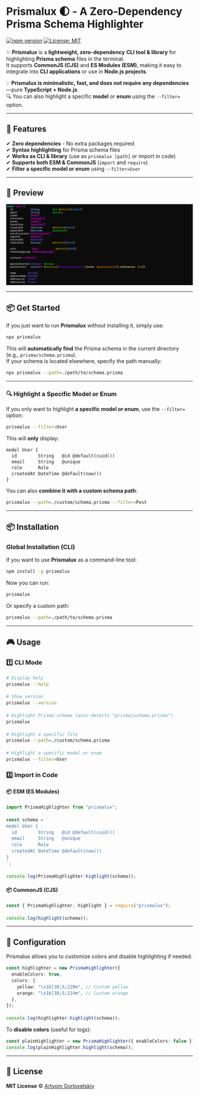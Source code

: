 # Prismalux 🌓 - A **Zero-Dependency** Prisma Schema Highlighter

[![npm version](https://img.shields.io/npm/v/prismalux.svg?style=flat-square)](https://www.npmjs.com/package/prismalux)
[![License: MIT](https://img.shields.io/badge/License-MIT-blue.svg)](LICENSE)

✨ **Prismalux** is a **lightweight, zero-dependency** **CLI tool & library** for highlighting **Prisma schema** files in the terminal.  
It supports **CommonJS (CJS)** and **ES Modules (ESM)**, making it easy to integrate into **CLI applications** or use in **Node.js projects**.

💡 **Prismalux is minimalistic, fast, and does not require any dependencies**—pure **TypeScript + Node.js**.  
🔍 You can also highlight a specific **model** or **enum** using the `--filter=` option.

---

## 🚀 Features

✔ **Zero dependencies** - No extra packages required  
✔ **Syntax highlighting** for Prisma schema files  
✔ **Works as CLI & library** (use as `prismalux [path]` or import in code)  
✔ **Supports both ESM & CommonJS** (`import` and `require`)  
✔ **Filter a specific model or enum** using `--filter=User`

---

## 📸 Preview

![Prismalux Syntax Highlighting](https://raw.githubusercontent.com/unbywyd/prismalux/master/assets/preview.png)

---

## **📦 Get Started**

If you just want to run **Prismalux** without installing it, simply use:

```sh
npx prismalux
```

This will **automatically find** the Prisma schema in the current directory (e.g., `prisma/schema.prisma`).  
If your schema is located elsewhere, specify the path manually:

```sh
npx prismalux --path=./path/to/schema.prisma
```

---

### **🔍 Highlight a Specific Model or Enum**

If you only want to highlight **a specific model or enum**, use the `--filter=` option:

```sh
prismalux --filter=User
```

This will **only** display:

```prisma
model User {
  id        String   @id @default(cuid())
  email     String   @unique
  role      Role
  createdAt DateTime @default(now())
}
```

You can also **combine it with a custom schema path**:

```sh
prismalux --path=./custom/schema.prisma --filter=Post
```

---

## **📦 Installation**

### **Global Installation (CLI)**

If you want to use **Prismalux** as a command-line tool:

```sh
npm install -g prismalux
```

Now you can run:

```sh
prismalux
```

Or specify a custom path:

```sh
prismalux --path=./path/to/schema.prisma
```

---

## 🎮 **Usage**

### **1️⃣ CLI Mode**

```sh
# Display help
prismalux --help

# Show version
prismalux --version

# Highlight Prisma schema (auto-detects "prisma/schema.prisma")
prismalux

# Highlight a specific file
prismalux --path=./custom/schema.prisma

# Highlight a specific model or enum
prismalux --filter=User
```

### **2️⃣ Import in Code**

#### **📦 ESM (ES Modules)**

```typescript
import PrismaHighlighter from "prismalux";

const schema = `
model User {
  id        String   @id @default(cuid())
  email     String   @unique
  role      Role
  createdAt DateTime @default(now())
}
`;

console.log(PrismaHighlighter.highlight(schema));
```

#### **📦 CommonJS (CJS)**

```javascript
const { PrismaHighlighter, highlight } = require("prismalux");

console.log(highlight(schema));
```

---

## 🔧 **Configuration**

Prismalux allows you to customize colors and disable highlighting if needed.

```typescript
const highlighter = new PrismaHighlighter({
  enableColors: true,
  colors: {
    yellow: "\x1b[38;5;220m", // Custom yellow
    orange: "\x1b[38;5;214m", // Custom orange
  },
});

console.log(highlighter.highlight(schema));
```

To **disable colors** (useful for logs):

```typescript
const plainHighlighter = new PrismaHighlighter({ enableColors: false });
console.log(plainHighlighter.highlight(schema));
```

---

## 📜 **License**

**MIT License** © [Artyom Gorlovetskiy](https://github.com/unbywyd)
